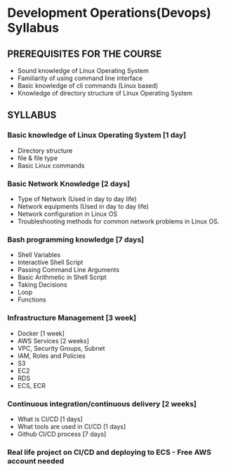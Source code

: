 # Development Operations(Devops) Syllabus

## PREREQUISITES FOR THE COURSE
- Sound knowledge of Linux Operating System
- Familiarity of using command line interface
- Basic knowledge of cli commands (Linux based)
- Knowledge of directory structure of Linux Operating System

## SYLLABUS
### Basic knowledge of Linux Operating System          [1 day]
- Directory structure
- file & file type
- Basic Linux commands

### Basic Network Knowledge                                        [2 days]
- Type of Network (Used in day to day life)
- Network equipments (Used in day to day life)
- Network configuration in Linux OS
- Troubleshooting methods for common network problems in Linux OS.

### Bash programming knowledge                                [7 days]
- Shell Variables
- Interactive Shell Script
- Passing Command Line Arguments
- Basic Arithmetic in Shell Script
- Taking Decisions
- Loop
- Functions

### Infrastructure Management          [3 week]
- Docker    [1 week]
- AWS Services  [2 weeks]
 - VPC, Security Groups, Subnet
 - IAM, Roles and Policies
 - S3
 - EC2
 - RDS
 - ECS, ECR

### Continuous integration/continuous delivery [2 weeks]
- What is CI/CD   [1 days]
- What tools are used in CI/CD  [1 days]
- Github CI/CD process [7 days]

### Real life project on CI/CD and deploying to ECS - Free AWS account needed

